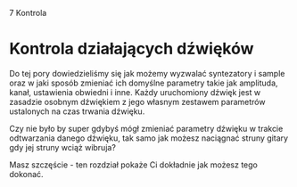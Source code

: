 7 Kontrola

# Kontrola działających dźwięków

Do tej pory dowiedzieliśmy się jak możemy wyzwalać syntezatory 
i sample oraz w jaki sposób zmieniać ich domyślne parametry takie 
jak amplituda, kanał, ustawienia obwiedni i inne. Każdy uruchomiony 
dźwięk jest w zasadzie osobnym dźwiękiem z jego własnym zestawem 
parametrów ustalonych na czas trwania dźwięku. 

Czy nie było by super gdybyś mógł zmieniać parametry dźwięku 
w trakcie odtwarzania danego dźwięku, tak samo jak możesz 
naciągnać struny gitary gdy jej struny wciąż wibruja?

Masz szczęście - ten rozdział pokaże Ci dokładnie jak możesz 
tego dokonać.
